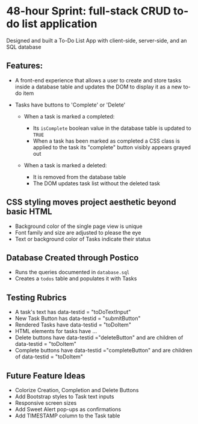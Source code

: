 # 48-hour Sprint: full-stack CRUD to-do list application

Designed and built a To-Do List App with client-side, server-side, and an SQL database

## Features:

* A front-end experience that allows a user to create and store tasks inside
  a database table and updates the DOM to display it as a new to-do item

* Tasks have buttons to 'Complete' or 'Delete'
  
  * When a task is marked a completed:
    * Its `isComplete` boolean value in the database table is updated to `TRUE`
    * When a task has been marked as completed a CSS class is applied to the task
      its "complete" button visibly appears grayed out

   * When a task is marked a deleted:
     * It is removed from the database table
     * The DOM updates task list without the deleted task

## CSS styling moves project aesthetic beyond basic HTML
  - Background color of the single page view is unique
  - Font family and size are adjusted to please the eye
  - Text or background color of Tasks indicate their status

## Database Created through Postico 
  - Runs the queries documented in `database.sql`
  - Creates a `todos` table and populates it with Tasks

## Testing Rubrics
  - A task's text has data-testid = "toDoTextInput"
  - New Task Button has data-testid = "submitButton"
  - Rendered Tasks have data-testid = "toDoItem"
  - HTML elements for tasks have <tr data-testid = "toDoItem">...</tr>
  - Delete buttons have data-testid ="deleteButton" and are children of data-testid = "toDoItem"
  - Complete buttons have data-testid ="completeButton" and are children of data-testid = "toDoItem"

## Future Feature Ideas
  - Colorize Creation, Completion and Delete Buttons
  - Add Bootstrap styles to Task text inputs 
  - Responsive screen sizes
  - Add Sweet Alert pop-ups as confirmations
  - Add TIMESTAMP column to the Task table
